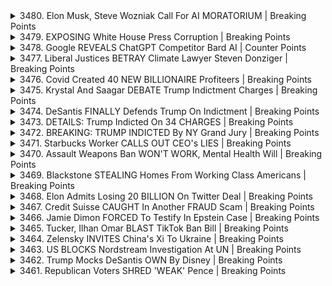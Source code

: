 <details>
<summary>3480. Elon Musk, Steve Wozniak Call For AI MORATORIUM | Breaking Points</summary><br>

<a href="https://www.youtube.com/watch?v=EWnYfULzgM0" target="_blank">
    <img src="https://img.youtube.com/vi/EWnYfULzgM0/maxresdefault.jpg" 
        alt="[Youtube]" width="200">
</a>

# Elon Musk, Steve Wozniak Call For AI MORATORIUM | Breaking Points


</details>

<details>
<summary>3479. EXPOSING White House Press Corruption | Breaking Points</summary><br>

<a href="https://www.youtube.com/watch?v=WB9cXUuABOw" target="_blank">
    <img src="https://img.youtube.com/vi/WB9cXUuABOw/maxresdefault.jpg" 
        alt="[Youtube]" width="200">
</a>

# EXPOSING White House Press Corruption | Breaking Points


</details>

<details>
<summary>3478. Google REVEALS ChatGPT Competitor Bard AI | Counter Points</summary><br>

<a href="https://www.youtube.com/watch?v=m0IMfeATkjM" target="_blank">
    <img src="https://img.youtube.com/vi/m0IMfeATkjM/maxresdefault.jpg" 
        alt="[Youtube]" width="200">
</a>

# Google REVEALS ChatGPT Competitor Bard AI | Counter Points


</details>

<details>
<summary>3477. Liberal Justices BETRAY Climate Lawyer Steven Donziger | Breaking Points</summary><br>

<a href="https://www.youtube.com/watch?v=FYgJ5oykdIg" target="_blank">
    <img src="https://img.youtube.com/vi/FYgJ5oykdIg/maxresdefault.jpg" 
        alt="[Youtube]" width="200">
</a>

# Liberal Justices BETRAY Climate Lawyer Steven Donziger | Breaking Points


</details>

<details>
<summary>3476. Covid Created 40 NEW BILLIONAIRE Profiteers | Breaking Points</summary><br>

<a href="https://www.youtube.com/watch?v=InL6e5ewxLA" target="_blank">
    <img src="https://img.youtube.com/vi/InL6e5ewxLA/maxresdefault.jpg" 
        alt="[Youtube]" width="200">
</a>

# Covid Created 40 NEW BILLIONAIRE Profiteers | Breaking Points


</details>

<details>
<summary>3475. Krystal And Saagar DEBATE Trump Indictment Charges | Breaking Points</summary><br>

<a href="https://www.youtube.com/watch?v=epH9A5ILlyk" target="_blank">
    <img src="https://img.youtube.com/vi/epH9A5ILlyk/maxresdefault.jpg" 
        alt="[Youtube]" width="200">
</a>

# Krystal And Saagar DEBATE Trump Indictment Charges | Breaking Points


</details>

<details>
<summary>3474. DeSantis FINALLY Defends Trump On Indictment | Breaking Points</summary><br>

<a href="https://www.youtube.com/watch?v=YjWqpovJ3Fg" target="_blank">
    <img src="https://img.youtube.com/vi/YjWqpovJ3Fg/maxresdefault.jpg" 
        alt="[Youtube]" width="200">
</a>

# DeSantis FINALLY Defends Trump On Indictment | Breaking Points


</details>

<details>
<summary>3473. DETAILS: Trump Indicted On 34 CHARGES | Breaking Points</summary><br>

<a href="https://www.youtube.com/watch?v=ldX1w0fFDhY" target="_blank">
    <img src="https://img.youtube.com/vi/ldX1w0fFDhY/maxresdefault.jpg" 
        alt="[Youtube]" width="200">
</a>

# DETAILS: Trump Indicted On 34 CHARGES | Breaking Points


</details>

<details>
<summary>3472. BREAKING: TRUMP INDICTED By NY Grand Jury | Breaking Points</summary><br>

<a href="https://www.youtube.com/watch?v=8bnzwC7sPgA" target="_blank">
    <img src="https://img.youtube.com/vi/8bnzwC7sPgA/maxresdefault.jpg" 
        alt="[Youtube]" width="200">
</a>

# BREAKING: TRUMP INDICTED By NY Grand Jury | Breaking Points


</details>

<details>
<summary>3471. Starbucks Worker CALLS OUT CEO's LIES | Breaking Points</summary><br>

<a href="https://www.youtube.com/watch?v=48y1zcVya3U" target="_blank">
    <img src="https://img.youtube.com/vi/48y1zcVya3U/maxresdefault.jpg" 
        alt="[Youtube]" width="200">
</a>

# Starbucks Worker CALLS OUT CEO's LIES | Breaking Points


</details>

<details>
<summary>3470. Assault Weapons Ban WON'T WORK, Mental Health Will | Breaking Points</summary><br>

<a href="https://www.youtube.com/watch?v=wfhDVygpqDA" target="_blank">
    <img src="https://img.youtube.com/vi/wfhDVygpqDA/maxresdefault.jpg" 
        alt="[Youtube]" width="200">
</a>

# Assault Weapons Ban WON'T WORK, Mental Health Will | Breaking Points


</details>

<details>
<summary>3469. Blackstone STEALING Homes From Working Class Americans | Breaking Points</summary><br>

<a href="https://www.youtube.com/watch?v=kKZIr6Y3jPc" target="_blank">
    <img src="https://img.youtube.com/vi/kKZIr6Y3jPc/maxresdefault.jpg" 
        alt="[Youtube]" width="200">
</a>

# Blackstone STEALING Homes From Working Class Americans | Breaking Points


</details>

<details>
<summary>3468. Elon Admits Losing 20 BILLION On Twitter Deal | Breaking Points</summary><br>

<a href="https://www.youtube.com/watch?v=U1i_m_aQd1w" target="_blank">
    <img src="https://img.youtube.com/vi/U1i_m_aQd1w/maxresdefault.jpg" 
        alt="[Youtube]" width="200">
</a>

# Elon Admits Losing 20 BILLION On Twitter Deal | Breaking Points


</details>

<details>
<summary>3467. Credit Suisse CAUGHT In Another FRAUD Scam | Breaking Points</summary><br>

<a href="https://www.youtube.com/watch?v=bKW4gyiyZzE" target="_blank">
    <img src="https://img.youtube.com/vi/bKW4gyiyZzE/maxresdefault.jpg" 
        alt="[Youtube]" width="200">
</a>

# Credit Suisse CAUGHT In Another FRAUD Scam | Breaking Points


</details>

<details>
<summary>3466. Jamie Dimon FORCED To Testify In Epstein Case | Breaking Points</summary><br>

<a href="https://www.youtube.com/watch?v=bubtOcLFKUc" target="_blank">
    <img src="https://img.youtube.com/vi/bubtOcLFKUc/maxresdefault.jpg" 
        alt="[Youtube]" width="200">
</a>

# Jamie Dimon FORCED To Testify In Epstein Case | Breaking Points


</details>

<details>
<summary>3465. Tucker, Ilhan Omar BLAST TikTok Ban Bill | Breaking Points</summary><br>

<a href="https://www.youtube.com/watch?v=vgrnnEKPm1U" target="_blank">
    <img src="https://img.youtube.com/vi/vgrnnEKPm1U/maxresdefault.jpg" 
        alt="[Youtube]" width="200">
</a>

# Tucker, Ilhan Omar BLAST TikTok Ban Bill | Breaking Points


</details>

<details>
<summary>3464. Zelensky INVITES China's Xi To Ukraine | Breaking Points</summary><br>

<a href="https://www.youtube.com/watch?v=ATnVS44Ywh0" target="_blank">
    <img src="https://img.youtube.com/vi/ATnVS44Ywh0/maxresdefault.jpg" 
        alt="[Youtube]" width="200">
</a>

# Zelensky INVITES China's Xi To Ukraine | Breaking Points


</details>

<details>
<summary>3463. US BLOCKS Nordstream Investigation At UN | Breaking Points</summary><br>

<a href="https://www.youtube.com/watch?v=S3xiN5FqzC0" target="_blank">
    <img src="https://img.youtube.com/vi/S3xiN5FqzC0/maxresdefault.jpg" 
        alt="[Youtube]" width="200">
</a>

# US BLOCKS Nordstream Investigation At UN | Breaking Points


</details>

<details>
<summary>3462. Trump Mocks DeSantis OWN By Disney | Breaking Points</summary><br>

<a href="https://www.youtube.com/watch?v=k92LsIbS2xs" target="_blank">
    <img src="https://img.youtube.com/vi/k92LsIbS2xs/maxresdefault.jpg" 
        alt="[Youtube]" width="200">
</a>

# Trump Mocks DeSantis OWN By Disney | Breaking Points


</details>

<details>
<summary>3461. Republican Voters SHRED 'WEAK' Pence | Breaking Points</summary><br>

<a href="https://www.youtube.com/watch?v=t5zA1LnM0x8" target="_blank">
    <img src="https://img.youtube.com/vi/t5zA1LnM0x8/maxresdefault.jpg" 
        alt="[Youtube]" width="200">
</a>

# Republican Voters SHRED 'WEAK' Pence | Breaking Points


</details>


